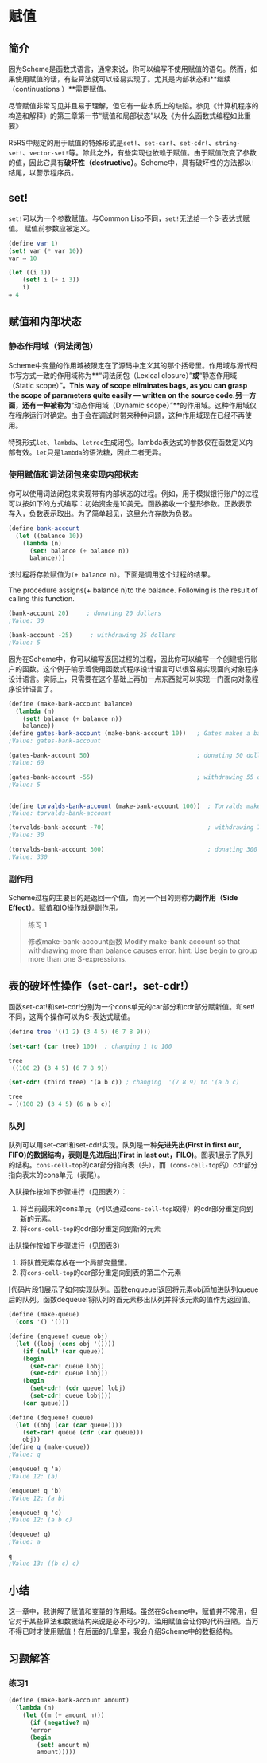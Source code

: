 # 赋值

## 简介

因为Scheme是函数式语言，通常来说，你可以编写不使用赋值的语句。然而，如果使用赋值的话，有些算法就可以轻易实现了。尤其是内部状态和**继续（continuations ）**需要赋值。

尽管赋值非常习见并且易于理解，但它有一些本质上的缺陷。参见《计算机程序的构造和解释》的第三章第一节“赋值和局部状态”以及《为什么函数式编程如此重要》

R5RS中规定的用于赋值的特殊形式是`set!`、`set-car!`、`set-cdr!`、`string-set!`、`vector-set!`等。除此之外，有些实现也依赖于赋值。由于赋值改变了参数的值，因此它具有**破坏性（destructive）**。Scheme中，具有破坏性的方法都以`!`结尾，以警示程序员。

## set!

`set!`可以为一个参数赋值。与Common Lisp不同，`set!`无法给一个S-表达式赋值。
赋值前参数应被定义。

```scheme
(define var 1)
(set! var (* var 10))
var ⇒ 10

(let ((i 1))
    (set! i (+ i 3))
    i)
⇒ 4
```

## 赋值和内部状态

### 静态作用域（词法闭包）

Scheme中变量的作用域被限定在了源码中定义其的那个括号里。作用域与源代码书写方式一致的作用域称为**“词法闭包（Lexical closure）”**或**“静态作用域（Static scope）”**。This way of scope eliminates bags, as you can grasp the scope of parameters quite easily — written on the source code.另一方面，还有一种被称为**“动态作用域（Dynamic scope）”**的作用域。这种作用域仅在程序运行时确定。由于会在调试时带来种种问题，这种作用域现在已经不再使用。

特殊形式`let`、`lambda`、`letrec`生成闭包。lambda表达式的参数仅在函数定义内部有效。`let`只是`lambda`的语法糖，因此二者无异。

### 使用赋值和词法闭包来实现内部状态

你可以使用词法闭包来实现带有内部状态的过程。例如，用于模拟银行账户的过程可以按如下的方式编写：初始资金是10美元。函数接收一个整形参数。正数表示存入，负数表示取出。为了简单起见，这里允许存款为负数。

```scheme
(define bank-account
  (let ((balance 10))
    (lambda (n)
      (set! balance (+ balance n))
      balance)))
```

该过程将存款赋值为`(+ balance n)`。下面是调用这个过程的结果。

The procedure assigns(+ balance n)to the balance. Following is the result of calling this function.

```scheme
(bank-account 20)     ; donating 20 dollars 
;Value: 30

(bank-account -25)     ; withdrawing 25 dollars
;Value: 5
```

因为在Scheme中，你可以编写返回过程的过程，因此你可以编写一个创建银行账户的函数。这个例子喻示着使用函数式程序设计语言可以很容易实现面向对象程序设计语言。实际上，只需要在这个基础上再加一点东西就可以实现一门面向对象程序设计语言了。

```scheme
(define (make-bank-account balance)
  (lambda (n)
    (set! balance (+ balance n))
    balance))
(define gates-bank-account (make-bank-account 10))   ; Gates makes a bank account by donating  10 dollars
;Value: gates-bank-account

(gates-bank-account 50)                              ; donating 50 dollars
;Value: 60

(gates-bank-account -55)                             ; withdrawing 55 dollars
;Value: 5


(define torvalds-bank-account (make-bank-account 100))  ; Torvalds makes a bank account by donating 100 dollars
;Value: torvalds-bank-account

(torvalds-bank-account -70)                             ; withdrawing 70 dollars
;Value: 30

(torvalds-bank-account 300)                             ; donating 300 dollars
;Value: 330
```

### 副作用

Scheme过程的主要目的是返回一个值，而另一个目的则称为**副作用（Side Effect）**。赋值和IO操作就是副作用。


> 练习 1
> 
> 修改make-bank-account函数
> Modify make-bank-account so that withdrawing more than balance causes error. hint: Use begin to group more than one S-expressions.

## 表的破坏性操作（set-car!，set-cdr!）

函数set-cat!和set-cdr!分别为一个cons单元的car部分和cdr部分赋新值。和set!不同，这两个操作可以为S-表达式赋值。

```scheme
(define tree '((1 2) (3 4 5) (6 7 8 9)))

(set-car! (car tree) 100)  ; changing 1 to 100 

tree
 ((100 2) (3 4 5) (6 7 8 9))

(set-cdr! (third tree) '(a b c)) ; changing  '(7 8 9) to '(a b c) 

tree
⇒ ((100 2) (3 4 5) (6 a b c))
```

### 队列

队列可以用set-car!和set-cdr!实现。队列是一种**先进先出(First in first out, FIFO)**的数据结构，表则是**先进后出(First in last out，FILO)**。图表1展示了队列的结构。`cons-cell-top`的car部分指向表（头），而（`cons-cell-top`的）cdr部分指向表末的cons单元（表尾）。

入队操作按如下步骤进行（见图表2）：
1. 将当前最末的cons单元（可以通过`cons-cell-top`取得）的cdr部分重定向到新的元素。
2. 将`cons-cell-top`的cdr部分重定向到新的元素

出队操作按如下步骤进行（见图表3）
1. 将队首元素存放在一个局部变量里。
2. 将`cons-cell-top`的car部分重定向到表的第二个元素

[代码片段1]展示了如何实现队列。函数enqueue!返回将元素obj添加进队列queue后的队列。函数dequeue!将队列的首元素移出队列并将该元素的值作为返回值。

```scheme
(define (make-queue)
  (cons '() '()))

(define (enqueue! queue obj)
  (let ((lobj (cons obj '())))
    (if (null? (car queue))
	(begin
	  (set-car! queue lobj)
	  (set-cdr! queue lobj))
	(begin
	  (set-cdr! (cdr queue) lobj)
	  (set-cdr! queue lobj)))
    (car queue)))

(define (dequeue! queue)
  (let ((obj (car (car queue))))
    (set-car! queue (cdr (car queue)))
    obj))
(define q (make-queue))
;Value: q

(enqueue! q 'a)
;Value 12: (a)

(enqueue! q 'b)
;Value 12: (a b)

(enqueue! q 'c)
;Value 12: (a b c)

(dequeue! q)
;Value: a

q
;Value 13: ((b c) c)
```

## 小结

这一章中，我讲解了赋值和变量的作用域。虽然在Scheme中，赋值并不常用，但它对于某些算法和数据结构来说是必不可少的。滥用赋值会让你的代码丑陋。当万不得已时才使用赋值！在后面的几章里，我会介绍Scheme中的数据结构。

## 习题解答

### 练习1

```scheme
(define (make-bank-account amount)
  (lambda (n)
    (let ((m (+ amount n)))
      (if (negative? m)
	  'error
	  (begin
	    (set! amount m)
	    amount)))))
```
